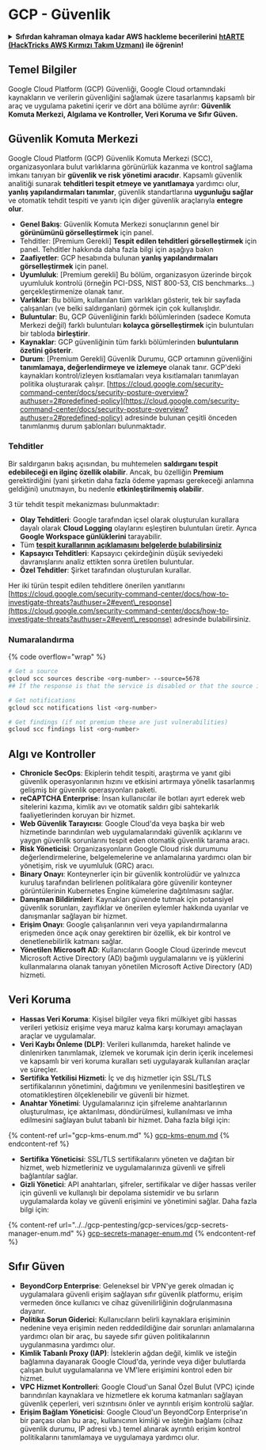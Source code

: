 # GCP - Güvenlik

<details>

<summary><strong>Sıfırdan kahraman olmaya kadar AWS hackleme becerilerini</strong> <a href="https://training.hacktricks.xyz/courses/arte"><strong>htARTE (HackTricks AWS Kırmızı Takım Uzmanı)</strong></a><strong> ile öğrenin!</strong></summary>

HackTricks'i desteklemenin diğer yolları:

* **Şirketinizi HackTricks'te reklamınızı görmek istiyorsanız** veya **HackTricks'i PDF olarak indirmek istiyorsanız** [**ABONELİK PLANLARI**]'na göz atın (https://github.com/sponsors/carlospolop)!
* [**Resmi PEASS & HackTricks ürünlerini**](https://peass.creator-spring.com) edinin
* [**PEASS Ailesi'ni**](https://opensea.io/collection/the-peass-family) keşfedin, özel [**NFT'lerimiz**](https://opensea.io/collection/the-peass-family) koleksiyonumuz
* **💬 [Discord grubuna](https://discord.gg/hRep4RUj7f) katılın veya [telegram grubuna](https://t.me/peass) katılın veya bizi Twitter'da takip edin** 🐦 [**@hacktricks\_live**](https://twitter.com/hacktricks\_live)**.**
* **Hacking püf noktalarınızı göndererek HackTricks ve HackTricks Cloud github depolarına PR göndererek paylaşın.**

</details>

## Temel Bilgiler

Google Cloud Platform (GCP) Güvenliği, Google Cloud ortamındaki kaynakların ve verilerin güvenliğini sağlamak üzere tasarlanmış kapsamlı bir araç ve uygulama paketini içerir ve dört ana bölüme ayrılır: **Güvenlik Komuta Merkezi, Algılama ve Kontroller, Veri Koruma ve Sıfır Güven.**

## **Güvenlik Komuta Merkezi**

Google Cloud Platform (GCP) Güvenlik Komuta Merkezi (SCC), organizasyonlara bulut varlıklarına görünürlük kazanma ve kontrol sağlama imkanı tanıyan bir **güvenlik ve risk yönetimi aracıdır**. Kapsamlı güvenlik analitiği sunarak **tehditleri tespit etmeye ve yanıtlamaya** yardımcı olur, **yanlış yapılandırmaları tanımlar**, güvenlik standartlarına **uygunluğu sağlar** ve otomatik tehdit tespiti ve yanıtı için diğer güvenlik araçlarıyla **entegre olur**.

* **Genel Bakış**: Güvenlik Komuta Merkezi sonuçlarının genel bir **görünümünü görselleştirmek** için panel.
* Tehditler: \[Premium Gerekli] **Tespit edilen tehditleri görselleştirmek** için panel. Tehditler hakkında daha fazla bilgi için aşağıya bakın
* **Zaafiyetler**: GCP hesabında bulunan **yanlış yapılandırmaları görselleştirmek** için panel.
* **Uyumluluk**: \[Premium gerekli] Bu bölüm, organizasyon üzerinde birçok uyumluluk kontrolü (örneğin PCI-DSS, NIST 800-53, CIS benchmarks...) gerçekleştirmenize olanak tanır.
* **Varlıklar**: Bu bölüm, kullanılan tüm varlıkları gösterir, tek bir sayfada çalışanları (ve belki saldırganları) görmek için çok kullanışlıdır.
* **Buluntular**: Bu, GCP Güvenliğinin farklı bölümlerinden (sadece Komuta Merkezi değil) farklı buluntuları **kolayca görselleştirmek** için buluntuları bir tabloda **birleştirir**.
* **Kaynaklar**: GCP güvenliğinin tüm farklı bölümlerinden **buluntuların özetini gösterir**.
* **Durum**: \[Premium Gerekli] Güvenlik Durumu, GCP ortamının güvenliğini **tanımlamaya, değerlendirmeye ve izlemeye** olanak tanır. GCP'deki kaynakları kontrol/izleyen kısıtlamaları veya kısıtlamaları tanımlayan politika oluşturarak çalışır. [https://cloud.google.com/security-command-center/docs/security-posture-overview?authuser=2#predefined-policy](https://cloud.google.com/security-command-center/docs/security-posture-overview?authuser=2#predefined-policy) adresinde bulunan çeşitli önceden tanımlanmış durum şablonları bulunmaktadır.

### **Tehditler**

Bir saldırganın bakış açısından, bu muhtemelen **saldırganı tespit edebileceği en ilginç özellik olabilir**. Ancak, bu özelliğin **Premium** gerektirdiğini (yani şirketin daha fazla ödeme yapması gerekeceği anlamına geldiğini) unutmayın, bu nedenle **etkinleştirilmemiş olabilir**.&#x20;

3 tür tehdit tespit mekanizması bulunmaktadır:

* **Olay Tehditleri**: Google tarafından içsel olarak oluşturulan kurallara dayalı olarak **Cloud Logging** olaylarını eşleştiren buluntuları üretir. Ayrıca **Google Workspace günlüklerini** tarayabilir.
* Tüm [**tespit kurallarının açıklamasını belgelerde bulabilirsiniz**](https://cloud.google.com/security-command-center/docs/concepts-event-threat-detection-overview?authuser=2#how\_works)
* **Kapsayıcı Tehditleri**: Kapsayıcı çekirdeğinin düşük seviyedeki davranışlarını analiz ettikten sonra üretilen buluntular.
* **Özel Tehditler**: Şirket tarafından oluşturulan kurallar.

Her iki türün tespit edilen tehditlere önerilen yanıtlarını [https://cloud.google.com/security-command-center/docs/how-to-investigate-threats?authuser=2#event\_response](https://cloud.google.com/security-command-center/docs/how-to-investigate-threats?authuser=2#event\_response) adresinde bulabilirsiniz.

### Numaralandırma

{% code overflow="wrap" %}
```bash
# Get a source
gcloud scc sources describe <org-number> --source=5678
## If the response is that the service is disabled or that the source is not found, then, it isn't enabled

# Get notifications
gcloud scc notifications list <org-number>

# Get findings (if not premium these are just vulnerabilities)
gcloud scc findings list <org-number>
```
## Algı ve Kontroller

* **Chronicle SecOps**: Ekiplerin tehdit tespiti, araştırma ve yanıt gibi güvenlik operasyonlarının hızını ve etkisini artırmaya yönelik tasarlanmış gelişmiş bir güvenlik operasyonları paketi.
* **reCAPTCHA Enterprise**: İnsan kullanıcılar ile botları ayırt ederek web sitelerini kazıma, kimlik avı ve otomatik saldırı gibi sahtekarlık faaliyetlerinden koruyan bir hizmet.
* **Web Güvenlik Tarayıcısı**: Google Cloud'da veya başka bir web hizmetinde barındırılan web uygulamalarındaki güvenlik açıklarını ve yaygın güvenlik sorunlarını tespit eden otomatik güvenlik tarama aracı.
* **Risk Yöneticisi**: Organizasyonların Google Cloud risk durumunu değerlendirmelerine, belgelemelerine ve anlamalarına yardımcı olan bir yönetişim, risk ve uyumluluk (GRC) aracı.
* **Binary Onayı**: Konteynerler için bir güvenlik kontrolüdür ve yalnızca kuruluş tarafından belirlenen politikalara göre güvenilir konteyner görüntülerinin Kubernetes Engine kümelerine dağıtılmasını sağlar.
* **Danışman Bildirimleri**: Kaynakları güvende tutmak için potansiyel güvenlik sorunları, zayıflıklar ve önerilen eylemler hakkında uyarılar ve danışmanlar sağlayan bir hizmet.
* **Erişim Onayı**: Google çalışanlarının veri veya yapılandırmalarına erişmeden önce açık onay gerektiren bir özellik, ek bir kontrol ve denetlenebilirlik katmanı sağlar.
* **Yönetilen Microsoft AD**: Kullanıcıların Google Cloud üzerinde mevcut Microsoft Active Directory (AD) bağımlı uygulamalarını ve iş yüklerini kullanmalarına olanak tanıyan yönetilen Microsoft Active Directory (AD) hizmeti.

## Veri Koruma

* **Hassas Veri Koruma**: Kişisel bilgiler veya fikri mülkiyet gibi hassas verileri yetkisiz erişime veya maruz kalma karşı korumayı amaçlayan araçlar ve uygulamalar.
* **Veri Kaybı Önleme (DLP)**: Verileri kullanımda, hareket halinde ve dinlenirken tanımlamak, izlemek ve korumak için derin içerik incelemesi ve kapsamlı bir veri koruma kuralları seti uygulayarak kullanılan araçlar ve süreçler.
* **Sertifika Yetkilisi Hizmeti**: İç ve dış hizmetler için SSL/TLS sertifikalarının yönetimini, dağıtımını ve yenilenmesini basitleştiren ve otomatikleştiren ölçeklenebilir ve güvenli bir hizmet.
* **Anahtar Yönetimi**: Uygulamalarınız için şifreleme anahtarlarının oluşturulması, içe aktarılması, döndürülmesi, kullanılması ve imha edilmesini sağlayan bulut tabanlı bir hizmet. Daha fazla bilgi için:

{% content-ref url="gcp-kms-enum.md" %}
[gcp-kms-enum.md](gcp-kms-enum.md)
{% endcontent-ref %}

* **Sertifika Yöneticisi**: SSL/TLS sertifikalarını yöneten ve dağıtan bir hizmet, web hizmetleriniz ve uygulamalarınıza güvenli ve şifreli bağlantılar sağlar.
* **Gizli Yönetici**: API anahtarları, şifreler, sertifikalar ve diğer hassas veriler için güvenli ve kullanışlı bir depolama sistemidir ve bu sırların uygulamalarda kolay ve güvenli erişimini ve yönetimini sağlar. Daha fazla bilgi için:

{% content-ref url="../../gcp-pentesting/gcp-services/gcp-secrets-manager-enum.md" %}
[gcp-secrets-manager-enum.md](../../gcp-pentesting/gcp-services/gcp-secrets-manager-enum.md)
{% endcontent-ref %}

## Sıfır Güven

* **BeyondCorp Enterprise**: Geleneksel bir VPN'ye gerek olmadan iç uygulamalara güvenli erişim sağlayan sıfır güvenlik platformu, erişim vermeden önce kullanıcı ve cihaz güvenilirliğinin doğrulanmasına dayanır.
* **Politika Sorun Giderici**: Kullanıcıların belirli kaynaklara erişiminin nedenine veya erişimin neden reddedildiğine dair sorunları anlamalarına yardımcı olan bir araç, bu sayede sıfır güven politikalarının uygulanmasına yardımcı olur.
* **Kimlik Tabanlı Proxy (IAP)**: İsteklerin ağdan değil, kimlik ve isteğin bağlamına dayanarak Google Cloud'da, yerinde veya diğer bulutlarda çalışan bulut uygulamalarına ve VM'lere erişimini kontrol eden bir hizmet.
* **VPC Hizmet Kontrolleri**: Google Cloud'un Sanal Özel Bulut (VPC) içinde barındırılan kaynaklara ve hizmetlere ek koruma katmanları sağlayan güvenlik çeperleri, veri sızıntısını önler ve ayrıntılı erişim kontrolü sağlar.
* **Erişim Bağlam Yöneticisi**: Google Cloud'un BeyondCorp Enterprise'ın bir parçası olan bu araç, kullanıcının kimliği ve isteğin bağlamı (cihaz güvenlik durumu, IP adresi vb.) temel alınarak ayrıntılı erişim kontrol politikalarını tanımlamaya ve uygulamaya yardımcı olur.
